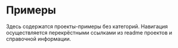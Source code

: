 # Примеры

Здесь содержатся проекты-примеры без категорий. Навигация осуществляется
перекрёстными ссылками из readme проектов и справочной информации.
